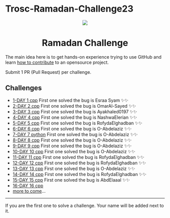 # Trosc-Ramadan-Challenge23

<div align="center">
  <img src="./TROSC.png" />
  <h1>Ramadan Challenge</h1>
</div>


The main idea here is to get hands-on experience trying to use GitHub and learn [how to contribute](https://youtu.be/gnajwrgBNRw) to an opensource project.

Submit 1 PR (Pull Request) per challenge.

## Challenges
- [1-DAY 1 cpp](./Challeges/DAY_01.cpp)     First one solved the bug is Esraa Syam ✨✨
- [2-DAY 2 cpp](./Challeges/DAY_02.cpp)     First one solved the bug is OmarAl-Sayed ✨✨
- [3-DAY 3 cpp](./Challeges/DAY_03.cpp)     First one solved the bug is Ayakhaled0197 ✨✨
- [4-DAY 4 cpp](./Challeges/DAY_04.cpp)     First one solved the bug is NashwaElerian ✨✨
- [5-DAY 5 cpp](./Challeges/DAY_05.cpp)     First one solved the bug is RofydaElghadban ✨✨
- [6-DAY 6 cpp](./Challeges/DAY_06.cpp)     First one solved the bug is O-Abdelaziz ✨✨
- [7-DAY 7 python](./Challeges/DAY_07.py)   First one solved the bug is O-Abdelaziz ✨✨
- [8-DAY 8 cpp](./Challeges/DAY_08.cpp)     First one solved the bug is O-Abdelaziz ✨✨
- [9-DAY 9 cpp](./Challeges/DAY_09.cpp)     First one solved the bug is O-Abdelaziz ✨✨
- [10-DAY 10 cpp](./Challeges/DAY_10.cpp)   First one solved the bug is O-Abdelaziz ✨✨
- [11-DAY 11 cpp](./Challeges/DAY_11.cpp)   First one solved the bug is RofydaElghadban ✨✨
- [12-DAY 12 cpp](./Challeges/DAY_12.cpp)   First one solved the bug is RofydaElghadban ✨✨
- [13-DAY 13 cpp](./Challeges/DAY_13.cpp)   First one solved the bug is O-Abdelaziz ✨✨
- [14-DAY 14 cpp](./Challeges/DAY_14.cpp)   First one solved the bug is RofydaElghadban ✨✨
- [15-DAY 15 cpp](./Challeges/DAY_15.cpp)   First one solved the bug is AbdElaaal ✨✨
- [16-DAY 16 cpp](./Challeges/DAY_16.cpp)
- [more to come](../../issues)...

---
If you are the first one to solve a challenge. Your name will be added next to it.
